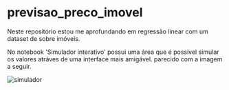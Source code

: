 # previsao_preco_imovel
Neste repositório estou me aprofundando em regressão linear com um dataset de sobre imóveis.

No notebook 'Simulador interativo' possui uma área que é possivel simular os valores atráves de uma interface mais amigável. parecido com a imagem a seguir.

![simulador](./dados/simulador.png "Simulador de imóveis")
